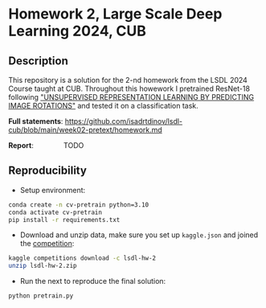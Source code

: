 # Homework 2, Large Scale Deep Learning 2024, CUB 

## Description

This repository is a solution for the 2-nd homework from the LSDL 2024 Course taught at CUB. Throughout this howework I pretrained ResNet-18 following ["UNSUPERVISED REPRESENTATION LEARNING BY PREDICTING IMAGE ROTATIONS"](https://arxiv.org/abs/1803.07728) and tested it on a classification task.

**Full statements**: https://github.com/isadrtdinov/lsdl-cub/blob/main/week02-pretext/homework.md

**Report**:&emsp;&emsp;&emsp;&emsp;  TODO

## Reproducibility

* Setup environment:
```bash
conda create -n cv-pretrain python=3.10
conda activate cv-pretrain
pip install -r requirements.txt
```

* Download and unzip data, make sure you set up `kaggle.json` and joined the [competition](https://www.kaggle.com/competitions/lsdl-hw-2):
```bash
kaggle competitions download -c lsdl-hw-2
unzip lsdl-hw-2.zip
```

* Run the next to reproduce the final solution:
```bash
python pretrain.py
```
